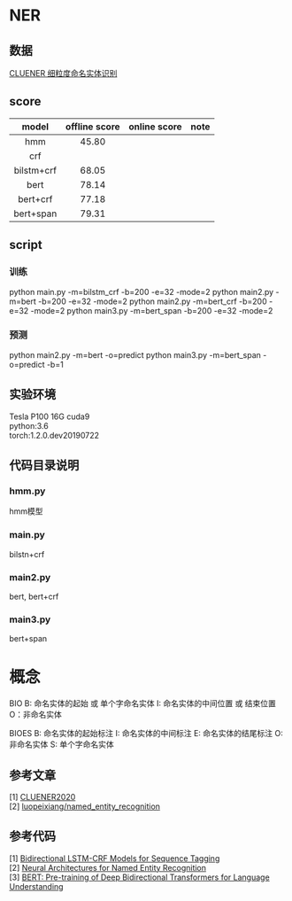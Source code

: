 # NER

## 数据
[CLUENER 细粒度命名实体识别](https://www.cluebenchmarks.com/introduce.html)

## score
|model|offline score|online score|note|
|:---:|:---:|:---:|:---:|
|hmm|45.80|||
|crf||||
|bilstm+crf|68.05|||
|bert|78.14||
|bert+crf|77.18|||
|bert+span|79.31|||

## script
### 训练
python main.py -m=bilstm_crf -b=200 -e=32 -mode=2
python main2.py -m=bert -b=200 -e=32 -mode=2
python main2.py -m=bert_crf -b=200 -e=32 -mode=2
python main3.py -m=bert_span -b=200 -e=32 -mode=2

### 预测
python main2.py -m=bert -o=predict
python main3.py -m=bert_span -o=predict -b=1

## 实验环境
Tesla P100
16G
cuda9  
python:3.6  
torch:1.2.0.dev20190722

## 代码目录说明
### hmm.py
hmm模型
### main.py
bilstn+crf
### main2.py
bert, bert+crf
### main3.py
bert+span

# 概念
BIO
B: 命名实体的起始 或 单个字命名实体
I: 命名实体的中间位置 或 结束位置
O：非命名实体

BIOES
B: 命名实体的起始标注
I: 命名实体的中间标注
E: 命名实体的结尾标注
O: 非命名实体
S: 单个字命名实体

## 参考文章
[1] [CLUENER2020](https://github.com/CLUEbenchmark/CLUENER2020)  
[2] [luopeixiang/named_entity_recognition](https://github.com/luopeixiang/named_entity_recognition)  

## 参考代码
[1] [Bidirectional LSTM-CRF Models for Sequence Tagging](https://arxiv.org/abs/1508.01991)  
[2] [Neural Architectures for Named Entity Recognition](https://arxiv.org/pdf/1603.01360.pdf)  
[3] [BERT: Pre-training of Deep Bidirectional Transformers for Language Understanding](https://arxiv.org/pdf/1810.04805.pdf) 